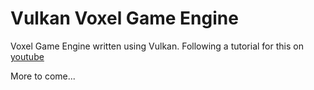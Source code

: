 # Vulkan Voxel Game Engine
Voxel Game Engine written using Vulkan. Following a tutorial for this on [youtube](https://www.youtube.com/watch?v=Y9U9IE0gVHA&list=PL8327DO66nu9qYVKLDmdLW_84-yE4auCR&index=1)

More to come...
